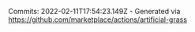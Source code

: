 Commits: 2022-02-11T17:54:23.149Z - Generated via https://github.com/marketplace/actions/artificial-grass
<br>

